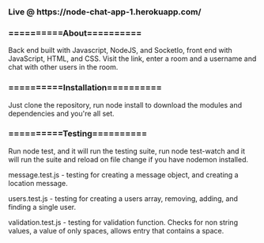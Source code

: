 <h3> Live @ https://node-chat-app-1.herokuapp.com/ </h3>

<h3>==========About==========</h3>

<p>Back end built with Javascript, NodeJS, and SocketIo, front end with JavaScript, HTML, and CSS. Visit the link, enter a room and a username and chat with other users in the room.</p>

<h3>==========Installation==========</h3>
<p>Just clone the repository, run node install to download the modules and dependencies and you're all set.</p>


<h3>==========Testing==========</h3>
<p> Run node test, and it will run the testing suite, run node test-watch and it will run the suite and reload on file change if you have nodemon installed.</p>
<p>message.test.js - testing for creating a message object, and creating a location message.</p>
<p>users.test.js - testing for creating a users array, removing, adding, and finding a single user.</p>
<p>validation.test.js - testing for validation function. Checks for non string values, a value of only spaces, allows entry that contains a space.</p>
